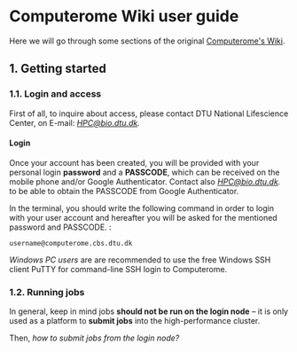 # Computerome Wiki user guide

Here we will go through some sections of the original [Computerome's Wiki](https://www.computerome.dk/).

## 1. Getting started

### 1.1. Login and access

First of all, to inquire about access, please contact DTU National Lifescience Center, on E-mail: *HPC@bio.dtu.dk.*

#### Login
Once your account has been created, you will be provided with your personal login **password** and a **PASSCODE**, which can be received on the mobile phone and/or Google Authenticator. Contact also *HPC@bio.dtu.dk.* to be able to obtain the PASSCODE from Google Authenticator.

In the terminal, you should write the following command in order to login with your user account and hereafter you will be asked for the mentioned password and PASSCODE. :
```
username@computerome.cbs.dtu.dk
```

*Windows PC users* are are recommended to use the free Windows SSH client PuTTY for command-line SSH login to Computerome.

### 1.2. Running jobs
In general, keep in mind jobs **should not be run on the login node** – it is only used as a platform to **submit jobs** into the high-performance cluster.

Then, *how to submit jobs from the login node?*
